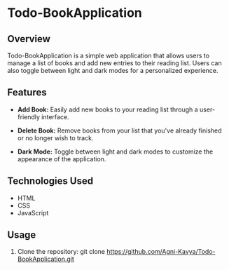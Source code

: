 # Todo-BookApplication

## Overview

Todo-BookApplication is a simple web application that allows users to manage a list of books and add new entries to their reading list. Users can also toggle between light and dark modes for a personalized experience.

## Features

- **Add Book:** Easily add new books to your reading list through a user-friendly interface.

- **Delete Book:** Remove books from your list that you've already finished or no longer wish to track.

- **Dark Mode:** Toggle between light and dark modes to customize the appearance of the application.

## Technologies Used

- HTML
- CSS
- JavaScript

## Usage

1. Clone the repository:
   git clone https://github.com/Agni-Kavya/Todo-BookApplication.git
   
